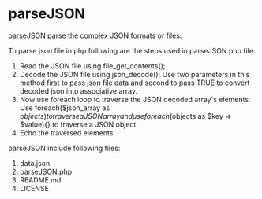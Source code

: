 # parseJSON
parseJSON parse the complex JSON formats or files.

To parse json file in php following are the steps used in parseJSON.php file:
  1.  Read the JSON file using file_get_contents();
  2.  Decode the JSON file using json_decode(); Use two parameters in this method first to pass json file data and second to pass TRUE to convert decoded json into associative array.
  3.   Now use foreach loop to traverse the JSON decoded array's elements. Use foreach($json_array as $objects){} to traverse a JSON array and use foreach($objects as $key => $value){} to traverse a JSON object.
  4. Echo the traversed elements.
  
parseJSON include following files:
  1.  data.json
  2.  parseJSON.php
  3.  README.md
  4.  LICENSE
